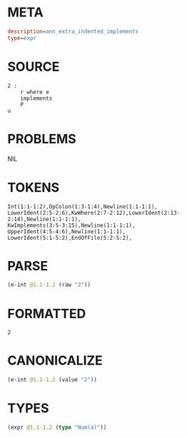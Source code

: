 # META
~~~ini
description=ann_extra_indented_implements
type=expr
~~~
# SOURCE
~~~roc
2 :
    r where e
    implements
    P
u
~~~
# PROBLEMS
NIL
# TOKENS
~~~zig
Int(1:1-1:2),OpColon(1:3-1:4),Newline(1:1-1:1),
LowerIdent(2:5-2:6),KwWhere(2:7-2:12),LowerIdent(2:13-2:14),Newline(1:1-1:1),
KwImplements(3:5-3:15),Newline(1:1-1:1),
UpperIdent(4:5-4:6),Newline(1:1-1:1),
LowerIdent(5:1-5:2),EndOfFile(5:2-5:2),
~~~
# PARSE
~~~clojure
(e-int @1.1-1.2 (raw "2"))
~~~
# FORMATTED
~~~roc
2
~~~
# CANONICALIZE
~~~clojure
(e-int @1.1-1.2 (value "2"))
~~~
# TYPES
~~~clojure
(expr @1.1-1.2 (type "Num(a)"))
~~~
